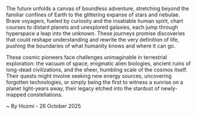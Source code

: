 
The future unfolds a canvas of boundless adventure, stretching beyond the familiar confines of Earth to the glittering expanse of stars and nebulae. Brave voyagers, fueled by curiosity and the insatiable human spirit, chart courses to distant planets and unexplored galaxies, each jump through hyperspace a leap into the unknown. These journeys promise discoveries that could reshape understanding and rewrite the very definition of life, pushing the boundaries of what humanity knows and where it can go.

These cosmic pioneers face challenges unimaginable in terrestrial exploration: the vacuum of space, enigmatic alien biologies, ancient ruins of long-dead civilizations, and the sheer, humbling scale of the cosmos itself. Their quests might involve seeking new energy sources, uncovering forgotten technologies, or simply being the first to witness a sunrise on a planet light-years away, their legacy etched into the stardust of newly-mapped constellations.

~ By Hozmi - 26 October 2025
